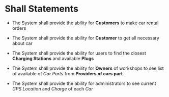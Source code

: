 # Shall Statements

* The System shall provide the ability for **Customers** to make car rental orders

* The System shall provide the ability for **Customer** to get all necessary about car

* The System shall provide the ability for users to find the closest **Charging Stations** and available **Plugs**

* The System shall provide the ability for **Owners** of workshops to see
list of available of *Car Parts* from **Providers of cars part**

* The System shall provide the ability for administrators to see current *GPS Location* and *Charge* of each *Car*
